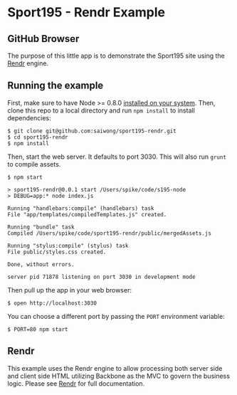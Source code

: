 # Sport195 - Rendr Example
## GitHub Browser

The purpose of this little app is to demonstrate the Sport195 site using the [Rendr](https://github.com/airbnb/rendr) engine.

## Running the example

First, make sure to have Node >= 0.8.0 [installed on your system](http://nodejs.org/). Then, clone this repo to a local directory and run `npm install` to install dependencies:

    $ git clone git@github.com:saiwong/sport195-rendr.git
    $ cd sport195-rendr
    $ npm install

Then, start the web server. It defaults to port 3030. This will also run `grunt` to compile assets.

    $ npm start

    > sport195-rendr@0.0.1 start /Users/spike/code/s195-node
	> DEBUG=app:* node index.js

	Running "handlebars:compile" (handlebars) task
	File "app/templates/compiledTemplates.js" created.

	Running "bundle" task
	Compiled /Users/spike/code/sport195-rendr/public/mergedAssets.js

	Running "stylus:compile" (stylus) task
	File public/styles.css created.

	Done, without errors.

	server pid 71878 listening on port 3030 in development mode

Then pull up the app in your web browser:

    $ open http://localhost:3030

You can choose a different port by passing the `PORT` environment variable:

    $ PORT=80 npm start

## Rendr

This example uses the Rendr engine to allow processing both server side and client side HTML utilizing Backbone as the MVC to govern the business logic. Please see [Rendr](https://github.com/airbnb/rendr) for full documentation.
